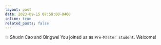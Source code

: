 ```yaml
---
layout: post
date: 2023-09-15 07:59:00-0400 
inline: true
related_posts: false
---
```


 :boom: Shuxin Cao and Qingwei You joined us as `Pre-Master student`. Welcome!  
